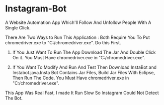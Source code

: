 # Instagram-Bot
A Website Automation App Which'll Follow And Unfollow People With A Single Click.

There Are Two Ways to Run This Application : Both Require You To Put chromedriver.exe to "C:/chromedriver.exe". Do this First.

1. If You Just Want To Run The App Download The Jar And Double Click On it. You Must Have chromedriver.exe in "C:/chromedriver.exe".
   
2. If You Want To Modify And Run And Test Then Download InstaBot and Instabot.java.Insta Bot Contains Jar Files, Build Jar Files With Eclipse, Then Run The Code. You Must Have chromedriver.exe in "C:/chromedriver.exe".

This App Was Real Fast, I made It Run Slow So Instagram Could Not Detect The Bot.
